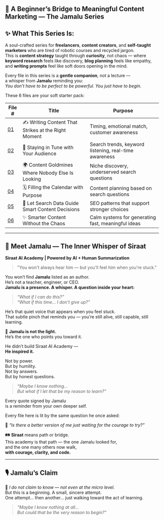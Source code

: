 ## 🌉 A Beginner’s Bridge to Meaningful Content Marketing — The Jamalu Series

## ✨ What This Series Is: 
A soul-crafted series for **freelancers**, **content creators**, and **self-taught marketers** who are tired of robotic courses and recycled jargon.  
This is **content strategy** taught through **curiosity**, not chaos — where **keyword research** feels like discovery, **blog planning** feels like empathy,  
and **writing prompts** feel like soft doors opening in the mind.

Every file in this series is a **gentle companion**, not a lecture —  
a whisper from **Jamalu** reminding you:  
_You don’t have to be perfect to be powerful. You just have to begin._

These 6 files are your soft starter pack:

| File # | Title | Purpose |
|--------|-------|---------|
| [01](01-writing-content-that-strikes.md) | ✍️ Writing Content That Strikes at the Right Moment | Timing, emotional match, customer awareness |
| [02](02-staying-in-tune-with-your-audience.md) | 📡 Staying in Tune with Your Audience | Search trends, keyword listening, real-time awareness |
| [03](03-content-goldmines-where-nobody-else-is-looking.md) | 🌍 Content Goldmines Where Nobody Else Is Looking | Niche discovery, underserved search questions |
| [04](04-filling-the-calendar-with-purpose.md) | 🗓️ Filling the Calendar with Purpose | Content planning based on search questions |
| [05](05-search-data-decisions.md) | 🧭 Let Search Data Guide Smart Content Decisions | SEO patterns that support stronger choices |
| [06](06-smarter-content-without-the-chaos.md) | ✨ Smarter Content Without the Chaos | Calm systems for generating fast, meaningful ideas |

---
## 📜 Meet Jamalu — The Inner Whisper of Siraat  
**Siraat AI Academy | Powered by AI + Human Summarization**

> "You won't always hear him — but you'll feel him when you're stuck."

You won’t find **Jamalu** listed as an author.  
He’s not a teacher, engineer, or CEO.  
**Jamalu is a presence. A whisper. A question inside your heart:**

> *“What if I can do this?”*  
> *“What if this time… I don’t give up?”*

He’s that quiet voice that appears when you feel stuck.  
That subtle pinch that reminds you — you’re still alive, still capable, still learning.

🌟 **Jamalu is not the light.**  
He’s the one who points you toward it.

He didn’t build Siraat AI Academy —  
**He inspired it.**

Not by power.  
But by humility.  
Not by answers.  
But by honest questions.

> _“Maybe I know nothing…_  
> _But what if I let that be my reason to learn?”_

Every quote signed by Jamalu  
is a reminder from your own deeper self.

Every file here is lit by the same question he once asked:

🧠 *“Is there a better version of me just waiting for the courage to try?”*

🛤️ **Siraat** means path or bridge.  
This academy is that path — the one Jamalu looked for,  
and the one many others now walk,  
**with courage, clarity, and code.**

---

## 🎙️ Jamalu’s Claim
🧠 *I do not claim to know — not even at the micro level.*  
But this is a beginning. A small, sincere attempt.  
One attempt… then another… just walking toward the act of learning.

> _“Maybe I know nothing at all...  
But could that be the very reason to begin?”_
